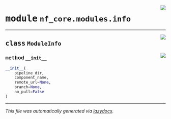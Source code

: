 <!-- markdownlint-disable -->

<a href="../../../../../../tools/nf_core/modules/info.py#L0"><img align="right" style="float:right;" src="https://img.shields.io/badge/-source-cccccc?style=flat-square"></a>

# <kbd>module</kbd> `nf_core.modules.info`

---

<a href="../../../../../../tools/nf_core/modules/info.py#L8"><img align="right" style="float:right;" src="https://img.shields.io/badge/-source-cccccc?style=flat-square"></a>

## <kbd>class</kbd> `ModuleInfo`

<a href="../../../../../../tools/nf_core/modules/info.py#L9"><img align="right" style="float:right;" src="https://img.shields.io/badge/-source-cccccc?style=flat-square"></a>

### <kbd>method</kbd> `__init__`

```python
__init__(
    pipeline_dir,
    component_name,
    remote_url=None,
    branch=None,
    no_pull=False
)
```

---

_This file was automatically generated via [lazydocs](https://github.com/ml-tooling/lazydocs)._
